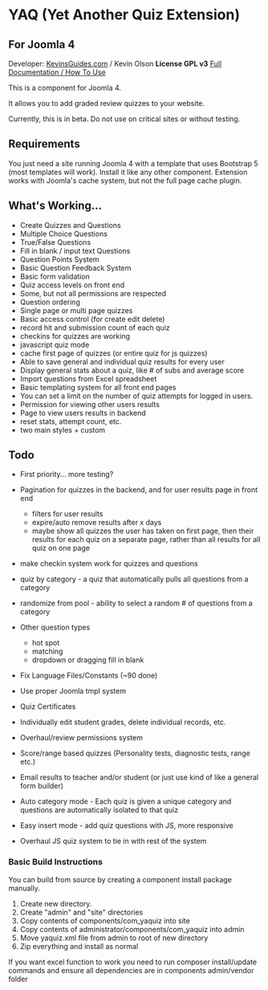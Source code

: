 # YAQ (Yet Another Quiz Extension)
## For Joomla 4
Developer: [KevinsGuides.com](https://kevinsguides.com) / Kevin Olson
**License GPL v3**
[Full Documentation / How To Use](https://kevinsguides.com/guides/webdev/joomla4/free-extensions/yaq)


This is a component for Joomla 4.

It allows you to add graded review quizzes to your website.

Currently, this is in beta. Do not use on critical sites or without testing.
## Requirements
You just need a site running Joomla 4 with a template that uses Bootstrap 5 (most templates will work). Install it like any other component. Extension works with Joomla's cache system, but not the full page cache plugin.


## What's Working...
* Create Quizzes and Questions
* Multiple Choice Questions
* True/False Questions
* Fill in blank / input text Questions
* Question Points System
* Basic Question Feedback System
* Basic form validation
* Quiz access levels on front end
* Some, but not all permissions are respected
* Question ordering
* Single page or multi page quizzes
* Basic access control (for create edit delete)
* record hit and submission count of each quiz
* checkins for quizzes are working
* javascript quiz mode
* cache first page of quizzes (or entire quiz for js quizzes)
* Able to save general and individual quiz results for every user
* Display general stats about a quiz, like # of subs and average score
* Import questions from Excel spreadsheet 
* Basic templating system for all front end pages
* You can set a limit on the number of quiz attempts for logged in users.
* Permission for viewing other users results
* Page to view users results in backend
* reset stats, attempt count, etc.
* two main styles + custom

## Todo

* First priority... more testing?

* Pagination for quizzes in the backend, and for user results page in front end
  * filters for user results
  * expire/auto remove results after x days
  * maybe show all quizzes the user has taken on first page, then their results for each quiz on a separate page, rather than all results for all quiz on one page
* make checkin system work for quizzes and questions
* quiz by category - a quiz that automatically pulls all questions from a category
* randomize from pool - ability to select a random # of questions from a category
* Other question types
    * hot spot
    * matching
    * dropdown or dragging fill in blank
* Fix Language Files/Constants (~90 done)
* Use proper Joomla tmpl system
* Quiz Certificates
* Individually edit student grades, delete individual records, etc.
* Overhaul/review permissions system
* Score/range based quizzes (Personality tests, diagnostic tests, range etc.)
* Email results to teacher and/or student (or just use kind of like a general form builder)
* Auto category mode - Each quiz is given a unique category and questions are automatically isolated to that quiz
* Easy insert mode - add quiz questions with JS, more responsive
* Overhaul JS quiz system to tie in with rest of the system


### Basic Build Instructions
You can build from source by creating a component install package manually.
1. Create new directory.
2. Create "admin" and "site" directories
3. Copy contents of components/com_yaquiz into site
4. Copy contents of administrator/components/com_yaquiz into admin
5. Move yaquiz.xml file from admin to root of new directory
6. Zip everything and install as normal

If you want excel function to work you need to run composer install/update commands and ensure all dependencies are in components admin/vendor folder